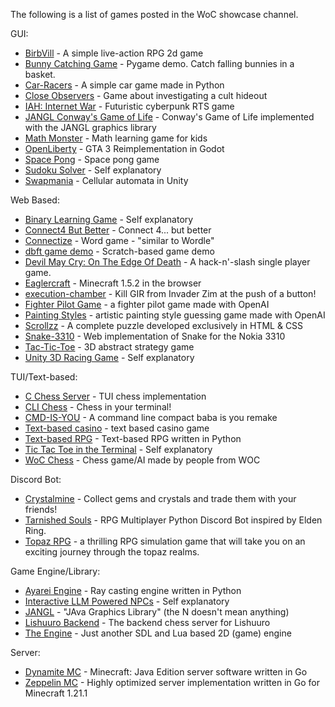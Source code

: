 The following is a list of games posted in the WoC showcase channel.

GUI:
- [BirbVill](https://github.com/Alfredredbird/BirbVill) - A simple live-action RPG 2d game
- [Bunny Catching Game](https://github.com/Christian-Shaffer/Bunny-Catching-Game) - Pygame demo. Catch falling bunnies in a basket.
- [Car-Racers](https://github.com/Steelmainthing/Car-Racers) - A simple car game made in Python
- [Close Observers](https://halfhazestudios.itch.io/close-observers) - Game about investigating a cult hideout
- [IAH: Internet War](https://store.steampowered.com/app/304770/IAH_INTERNET_WAR/) - Futuristic cyberpunk RTS game
- [JANGL Conway's Game of Life](https://github.com/AlexanderJCS/jangl-conways-game-of-life) - Conway's Game of Life implemented with the JANGL graphics library
- [Math Monster](https://play.google.com/store/apps/details?id=com.KBStudios.KidsMonsterMath) - Math learning game for kids
- [OpenLiberty](https://github.com/FOSS-Supremacy/OpenLiberty) - GTA 3 Reimplementation in Godot
- [Space Pong](https://github.com/Deathbringer98/Space-Pong) - Space pong game
- [Sudoku Solver](https://github.com/GiridharRNair/SudokuSolver) - Self explanatory
- [Swapmania](https://github.com/Arjun110-py/swapmania) - Cellular automata in Unity

Web Based:
- [Binary Learning Game](https://bradleeharr.github.io/BinaryGame/) - Self explanatory
- [Connect4 But Better](https://connect4butbetter.vercel.app/) - Connect 4... but better
- [Connectize](https://www.connectize-game.com/) - Word game - "similar to Wordle"
- [dbft game demo](https://scratch.mit.edu/projects/802062986/) - Scratch-based game demo
- [Devil May Cry: On The Edge Of Death](https://turbowarp.org/886450292/fullscreen?turbo) - A hack-n'-slash single player game.
- [Eaglercraft](https://gitlab.com/C0ldDev/eaglercraft) - Minecraft 1.5.2 in the browser
- [execution-chamber](https://github.com/ImALiteralDude/execution-chamber/) - Kill GIR from Invader Zim at the push of a button!
- [Fighter Pilot Game](https://chatgpt.com/g/g-R5CztLFY5-fighter-pilot) - a fighter pilot game made with OpenAI
- [Painting Styles](https://chat.openai.com/g/g-3TPcGis2m-painting-styles) - artistic painting style guessing game made with OpenAI
- [Scrollzz](https://github.com/refusado/scrollzz) - A complete puzzle developed exclusively in HTML & CSS
- [Snake-3310](https://github.com/ktriggsdev/Snake-3310/) - Web implementation of Snake for the Nokia 3310
- [Tac-Tic-Toe](https://tactictoe.io/) - 3D abstract strategy game
- [Unity 3D Racing Game](https://medium.com/@rick.j.a/i-made-a-my-own-race-game-simulator-with-unity-6c8fd98b7e5e) - Self explanatory

TUI/Text-based:
- [C Chess Server](https://github.com/OosterwijkJack/C-Chess-Server) - TUI chess implementation
- [CLI Chess](https://github.com/Sharkpause/CLI-Chess) - Chess in your terminal!
- [CMD-IS-YOU](https://github.com/emir4169/CMD-IS-YOU) - A command line compact baba is you remake
- [Text-based casino](https://i-like-js.itch.io/casino) - text based casino game
- [Text-based RPG](https://github.com/sstm4/rpg) - Text-based RPG written in Python
- [Tic Tac Toe in the Terminal](https://gitlab.com/VanQish/tictactoe-in-terminal) - Self explanatory
- [WoC Chess](https://github.com/PixelatedLagg/WOCChess) -  Chess game/AI made by people from WOC

Discord Bot:
- [Crystalmine](https://github.com/POG9000/Crystalmine) - Collect gems and crystals and trade them with your friends!
- [Tarnished Souls](https://github.com/JanikCodes/tarnished_souls) - RPG Multiplayer Python Discord Bot inspired by Elden Ring.
- [Topaz RPG](https://topazrpg.xyz/) - a thrilling RPG simulation game that will take you on an exciting journey through the topaz realms.

Game Engine/Library:
- [Ayarei Engine](https://github.com/dttric/ayarei_engine) - Ray casting engine written in Python
- [Interactive LLM Powered NPCs](https://github.com/AkshitIreddy/Interactive-LLM-Powered-NPCs) - Self explanatory
- [JANGL](https://github.com/AlexanderJCS/JANGL) - "JAva Graphics Library" (the N doesn't mean anything)
- [Lishuuro Backend](https://github.com/uros-5/backend-lishuuro) - The backend chess server for Lishuuro
- [The Engine](https://github.com/MCUmbrella/TheEngine) - Just another SDL and Lua based 2D (game) engine

Server:
- [Dynamite MC](https://github.com/DynamiteMC/Dynamite) - Minecraft: Java Edition server software written in Go
- [Zeppelin MC](https://github.com/ZeppelinMC/Zeppelin) - Highly optimized server implementation written in Go for Minecraft 1.21.1
